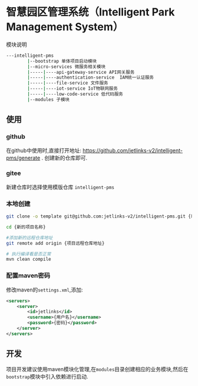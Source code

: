 # 智慧园区管理系统（Intelligent Park Management System）

模块说明

```bash
---intelligent-pms
        |--bootstrap 单体项目启动模块
        |--micro-services 微服务相关模块
        |-----|----api-gateway-service API网关服务
        |-----|----authentication-service  IAM统一认证服务
        |-----|----file-service 文件服务
        |-----|----iot-service IoT物联网服务
        |-----|----low-code-service 低代码服务
        |--modules 子模块
```
## 使用

### github

在github中使用时,直接打开地址: https://github.com/jetlinks-v2/intelligent-pms/generate .
创建新的仓库即可.

### gitee

新建仓库时选择使用模版仓库 `intelligent-pms`

### 本地创建

```bash
git clone -o template git@github.com:jetlinks-v2/intelligent-pms.git {新的项目名称}

cd {新的项目名称}

#添加新的远程仓库地址
git remote add origin {项目远程仓库地址}

# 执行编译看是否正常
mvn clean compile
```

### 配置maven密码

修改maven的`settings.xml`,添加:
```xml
<servers>
    <server>
        <id>jetlinks</id>
        <username>{用户名}</username>
        <password>{密码}</password>
    </server>
</servers>

```

## 开发

项目开发建议使用maven模块化管理,在`modules`目录创建相应的业务模块,然后在`bootstrap`模块中引入依赖进行启动.